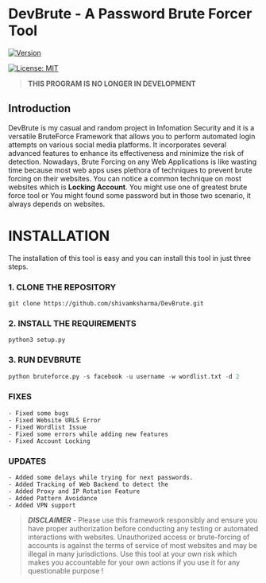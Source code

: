 # **DevBrute** - **A Password Brute Forcer Tool**
[![Version](https://img.shields.io/badge/Version-1.0.0-brightgreen.svg)](https://github.com/shivamksharma/DevBrute/releases/tag/v1.0.0) 

[![License: MIT](https://img.shields.io/badge/License-MIT-yellow.svg)](https://opensource.org/licenses/MIT)
> **THIS PROGRAM IS NO LONGER IN DEVELOPMENT**

## Introduction

DevBrute is my casual and random project in Infomation Security and it is a versatile BruteForce Framework that allows you to perform automated login attempts on various social media platforms. It incorporates several advanced features to enhance its effectiveness and minimize the risk of detection. Nowadays, Brute Forcing on any Web Applications is like wasting time because most web apps uses plethora of techniques to prevent brute forcing on their websites. You can notice a common technique on most websites which is **Locking Account**. You might use one of greatest brute force tool or You might found some password but in those two scenario, it always depends on websites.

# **INSTALLATION**

The installation of this tool is easy and you can install this tool in just three steps.

### 1. CLONE THE REPOSITORY

```
git clone https://github.com/shivamksharma/DevBrute.git
```

### 2. INSTALL THE REQUIREMENTS

```
python3 setup.py
```

### 3. RUN DEVBRUTE

```python
python bruteforce.py -s facebook -u username -w wordlist.txt -d 2
```

### FIXES

    - Fixed some bugs
    - Fixed Website URLS Error
    - Fixed Wordlist Issue
    - Fixed some errors while adding new features
    - Fixed Account Locking

### UPDATES

    - Added some delays while trying for next passwords.
    - Added Tracking of Web Backend to detect the
    - Added Proxy and IP Rotation Feature
    - Added Pattern Avoidance
    - Added VPN support

> **_DISCLAIMER_** - Please use this framework responsibly and ensure you have proper authorization before conducting any testing or automated interactions with websites. Unauthorized access or brute-forcing of accounts is against the terms of service of most websites and may be illegal in many jurisdictions. Use this tool at your own risk which makes you accountable for your own actions if you use it for any questionable purpose !
